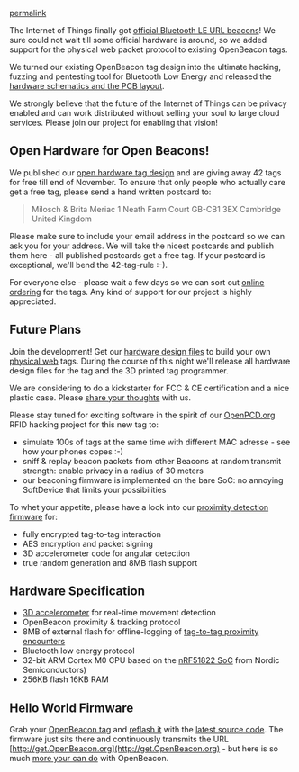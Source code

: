 [permalink](/physicalweb.html)

The Internet of Things finally got [official Bluetooth LE URL beacons](https://github.com/google/physical-web/blob/master/documentation/introduction.md)! We sure could not wait till some official hardware is around, so we added support for the physical web packet protocol to existing OpenBeacon tags.

We turned our existing OpenBeacon tag design into the ultimate hacking, fuzzing and pentesting tool for Bluetooth Low Energy and released the [hardware schematics and the PCB layout](/device.html).

We strongly believe that the future of the Internet of Things can be privacy enabled and can work distributed without selling your soul to large cloud services. Please join our project for enabling that vision!



## Open Hardware for Open Beacons!

We published our [open hardware tag design](/device.html) and are giving away 42 tags for free till end of November. To ensure that only people who actually care get a free tag, please send a hand written postcard to:

> Milosch & Brita Meriac
> 1 Neath Farm Court
> GB-CB1 3EX Cambridge
> United Kingdom

Please make sure to include your email address in the postcard so we can ask you for your address. We will take the nicest postcards and publish them here - all published postcards get a free tag. If your postcard is exceptional, we'll bend the 42-tag-rule :-).

For everyone else - please wait a few days so we can sort out [online ordering](/device.html) for the tags. Any kind of support for our project is highly appreciated.

## Future Plans ##
Join the development! Get our [hardware design files](/device.html#download) to build your own [physical web](https://google.github.io/physical-web/) tags.
During the course of this night we'll release all hardware design files for the tag and the 3D printed tag programmer.

We are considering to do a kickstarter for FCC & CE certification and a nice plastic case. Please [share your thoughts](https://groups.google.com/forum/#!forum/openbeacon) with us.

Please stay tuned for exciting software in the spirit of our [OpenPCD.org](http://www.openpcd.org/OpenPCD_2_RFID_Reader_for_13.56MHz) RFID hacking project for this new tag to:

- simulate 100s of tags at the same time with different MAC adresse - see how your phones copes :-)
- sniff & replay beacon packets from other Beacons at random transmit strength: enable privacy in a radius of 30 meters
- our beaconing firmware is implemented on the bare SoC: no annoying SoftDevice that limits your possibilities

To whet your appetite, please have a look into our [proximity detection firmware](https://github.com/meriac/openbeacon-ng/tree/master/firmware/nRF51/tag-proximity) for:

- fully encrypted tag-to-tag interaction
- AES encryption and packet signing
- 3D accelerometer code for angular detection
- true random generation and 8MB flash support

## Hardware Specification
- [3D accelerometer](http://www.st.com/web/catalog/sense_power/FM89/SC444/PF250725) for real-time movement detection
- OpenBeacon proximity & tracking protocol
- 8MB of external flash for offline-logging of [tag-to-tag proximity encounters](http://www.sociopatterns.org/deployments/infectious-sociopatterns/)
- Bluetooth low energy protocol
- 32-bit ARM Cortex M0 CPU based on the [nRF51822 SoC](https://www.nordicsemi.com/eng/Products/Bluetooth-Smart-Bluetooth-low-energy/nRF51822) from Nordic Semiconductors)
- 256KB flash 16KB RAM

## Hello World Firmware
Grab your [OpenBeacon tag](/device.html#download) and [reflash it](/source#reflash) with the [latest source code](/source#github). The firmware just sits there and continuously transmits the URL [http://get.OpenBeacon.org](http://get.OpenBeacon.org) - but here is so much [more your can do](http://www.openbeacon.org) with OpenBeacon.

<script type="syntaxhighlighter" class="brush: c"><![CDATA[
{% include src/tag-physical-web-entry.c %}
]]></script>
